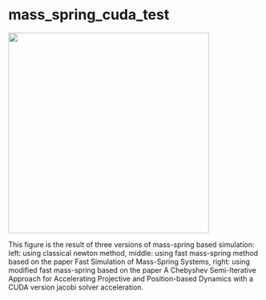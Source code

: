 # mass_spring_cuda_test
<img src="https://github.com/WTYatzoo/WTYatzoo.github.io/raw/master/gallery/3_version_mass_spring.png.png" width="400" />

This figure is the result of three versions of mass-spring based simulation: left: using classical newton method, middle: using fast mass-spring method based on the paper Fast Simulation of Mass-Spring Systems, right: using modified fast mass-spring based on the paper A Chebyshev Semi-Iterative Approach for Accelerating Projective and Position-based Dynamics with a CUDA version jacobi solver acceleration.
